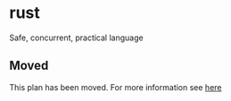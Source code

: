 # rust

Safe, concurrent, practical language

## Moved

This plan has been moved. For more information see [here](https://github.com/habitat-sh/core-plans#additional-plans)
